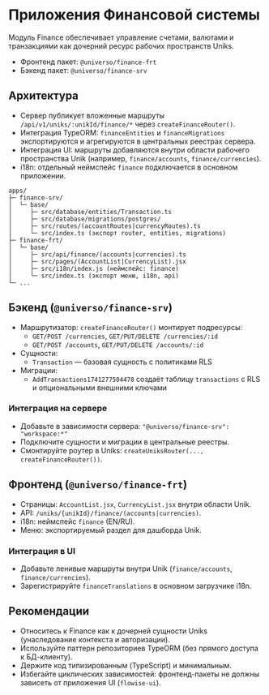 ﻿# Приложения Финансовой системы

Модуль Finance обеспечивает управление счетами, валютами и транзакциями как дочерний ресурс рабочих пространств Uniks.

- Фронтенд пакет: `@universo/finance-frt`
- Бэкенд пакет: `@universo/finance-srv`

## Архитектура

- Сервер публикует вложенные маршруты `/api/v1/uniks/:unikId/finance/*` через `createFinanceRouter()`.
- Интеграция TypeORM: `financeEntities` и `financeMigrations` экспортируются и агрегируются в центральных реестрах сервера.
- Интеграция UI: маршруты добавляются внутри области рабочего пространства Unik (например, `finance/accounts`, `finance/currencies`).
- i18n: отдельный неймспейс `finance` подключается в основном приложении.

```
apps/
├─ finance-srv/
│  └─ base/
│     ├─ src/database/entities/Transaction.ts
│     ├─ src/database/migrations/postgres/
│     ├─ src/routes/(accountRoutes|currencyRoutes).ts
│     └─ src/index.ts (экспорт router, entities, migrations)
├─ finance-frt/
│  └─ base/
│     ├─ src/api/finance/(accounts|currencies).ts
│     ├─ src/pages/(AccountList|CurrencyList).jsx
│     ├─ src/i18n/index.js (неймспейс: finance)
│     └─ src/index.ts (экспорт меню, i18n, api)
└─ ...
```

## Бэкенд (`@universo/finance-srv`)

- Маршрутизатор: `createFinanceRouter()` монтирует подресурсы:
  - `GET/POST /currencies`, `GET/PUT/DELETE /currencies/:id`
  - `GET/POST /accounts`, `GET/PUT/DELETE /accounts/:id`
- Сущности:
  - `Transaction` — базовая сущность с политиками RLS
- Миграции:
  - `AddTransactions1741277504478` создаёт таблицу `transactions` с RLS и опциональными внешними ключами

### Интеграция на сервере

- Добавьте в зависимости сервера: `"@universo/finance-srv": "workspace:*"`
- Подключите сущности и миграции в центральные реестры.
- Смонтируйте роутер в Uniks: `createUniksRouter(..., createFinanceRouter())`.

## Фронтенд (`@universo/finance-frt`)

- Страницы: `AccountList.jsx`, `CurrencyList.jsx` внутри области Unik.
- API: `/uniks/{unikId}/finance/(accounts|currencies)`.
- i18n: неймспейс `finance` (EN/RU).
- Меню: экспортируемый раздел для дашборда Unik.

### Интеграция в UI

- Добавьте ленивые маршруты внутри Unik (`finance/accounts`, `finance/currencies`).
- Зарегистрируйте `financeTranslations` в основном загрузчике i18n.

## Рекомендации

- Относитесь к Finance как к дочерней сущности Uniks (унаследование контекста и авторизации).
- Используйте паттерн репозиториев TypeORM (без прямого доступа к БД-клиенту).
- Держите код типизированным (TypeScript) и минимальным.
- Избегайте циклических зависимостей: фронтенд-пакеты не должны зависеть от приложения UI (`flowise-ui`).

